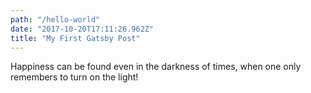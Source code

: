 ```yaml
---
path: "/hello-world"
date: "2017-10-20T17:11:26.962Z"
title: "My First Gatsby Post"
---
```


Happiness can be found even in the darkness of times, when one only remembers to turn on the light!